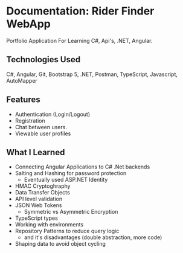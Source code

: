 # Documentation: Rider Finder WebApp 
Portfolio Application For Learning C#, Api's, .NET, Angular.

## Technologies Used

C#, Angular, Git, Bootstrap 5, .NET, Postman, TypeScript, Javascript, AutoMapper

## Features

- Authentication (Login/Logout)
- Registration 
- Chat between users.
- Viewable user profiles

## What I Learned

- Connecting Angular Applications to C# .Net backends
- Salting and Hashing for password protection 
  - Eventually used ASP.NET Identity
- HMAC Cryptoghraphy
- Data Transfer Objects
- API level validation
- JSON Web Tokens
  - Symmetric vs Asymmetric Encryption
- TypeScript types
- Working with environments
- Repository Patterns to reduce query logic
  - and it's disadvantages (double abstraction, more code)
- Shaping data to avoid object cycling
